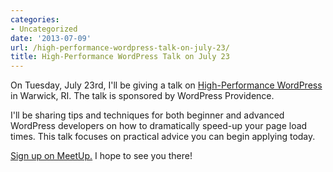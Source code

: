 ```yaml
---
categories:
- Uncategorized
date: '2013-07-09'
url: /high-performance-wordpress-talk-on-july-23/
title: High-Performance WordPress Talk on July 23
---
```


On Tuesday, July 23rd, I'll be giving a talk on <a href="http://www.meetup.com/WordPressProvidence/events/127790982/">High-Performance WordPress</a> in Warwick, RI. The talk is sponsored by WordPress Providence.

I'll be sharing tips and techniques for both beginner and advanced WordPress developers on how to dramatically speed-up your page load times. This talk focuses on practical advice you can begin applying today.

<a href="http://www.meetup.com/WordPressProvidence/events/127790982/">Sign up on MeetUp.</a> I hope to see you there!